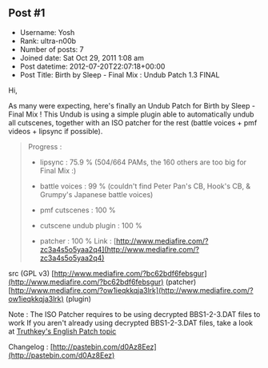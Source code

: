 ## Post #1
- Username: Yosh
- Rank: ultra-n00b
- Number of posts: 7
- Joined date: Sat Oct 29, 2011 1:08 am
- Post datetime: 2012-07-20T22:07:18+00:00
- Post Title: Birth by Sleep - Final Mix : Undub Patch 1.3 FINAL

Hi,



As many were expecting, here's finally an Undub Patch for Birth by Sleep - Final Mix !
This Undub is using a simple plugin able to automatically undub all cutscenes, together with an ISO patcher for the rest (battle voices + pmf videos + lipsync if possible).

> Progress : 
>
> 
>
> - lipsync : 75.9 % (504/664 PAMs, the 160 others are too big for Final Mix :\)
>
> - battle voices : 99 % (couldn't find Peter Pan's CB, Hook's CB, & Grumpy's Japanese battle voices)
>
> - pmf cutscenes : 100 %
>
> - cutscene undub plugin : 100 %
>
> - patcher : 100 %
Link :  [http://www.mediafire.com/?zc3a4s5o5yaa2q4](http://www.mediafire.com/?zc3a4s5o5yaa2q4)

src (GPL v3)
[http://www.mediafire.com/?bc62bdf6febsgur](http://www.mediafire.com/?bc62bdf6febsgur) (patcher)
[http://www.mediafire.com/?ow1ieqkkqja3lrk](http://www.mediafire.com/?ow1ieqkkqja3lrk) (plugin)

Note : The ISO Patcher requires to be using decrypted BBS1-2-3.DAT files to work
If you aren't already using decrypted BBS1-2-3.DAT files, take a look at [Truthkey's English Patch topic](http://www.pspgweber.com/forums/viewtopic.php?f=39&t=24102)

Changelog :  [http://pastebin.com/d0Az8Eez](http://pastebin.com/d0Az8Eez)
